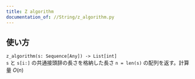 ```yaml
---
title: Z algorithm
documentation_of: //String/z_algorithm.py
---
```

## 使い方
`z_algorithm(s: Sequence[Any]) -> List[int]`  
`s` と `s[i:]` の共通接頭辞の長さを格納した長さ `n = len(s)` の配列を返す。計算量 $O(n)$
